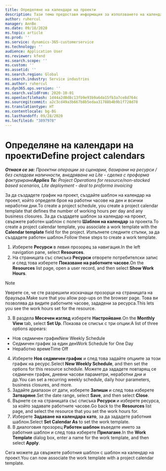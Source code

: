 ```yaml
---
title: Определяне на календари на проекти
description: Тази тема предоставя информация за използването на календар на проекта за проследяване на графика на проекта.
author: ruhercul
manager: AnnBe
ms.date: 09/18/2020
ms.topic: article
ms.prod: ''
ms.service: dynamics-365-customerservice
ms.technology: ''
audience: Application User
ms.reviewer: kfend
ms.search.scope: ''
ms.custom: ''
ms.assetid: ''
ms.search.region: Global
ms.search.industry: Service industries
ms.author: ruhercul
ms.dyn365.ops.version: ''
ms.search.validFrom: 2020-10-01
ms.openlocfilehash: 1d44a2d0d8c13fb9e93b9a6da15fb3a7ce8d764c
ms.sourcegitcommit: a2c3cd49a3b667b8b5edaa31788b4b9b1f728d78
ms.translationtype: HT
ms.contentlocale: bg-BG
ms.lasthandoff: 09/28/2020
ms.locfileid: "3897978"
---
```

# <a name="define-project-calendars"></a><span data-ttu-id="10a02-103">Определяне на календари на проекти</span><span class="sxs-lookup"><span data-stu-id="10a02-103">Define project calendars</span></span>

<span data-ttu-id="10a02-104">_**Отнася се за:** Проектни операции за сценарии, базирани на ресурси / без складови наличности, внедряване на Lite - сделка с проформа фактуриране_</span><span class="sxs-lookup"><span data-stu-id="10a02-104">_**Applies To:** Project Operations for resource/non-stocked based scenarios, Lite deployment - deal to proforma invoicing_</span></span>

<span data-ttu-id="10a02-105">За да създадете график на проект, създайте шаблон на календар на проект, който определя броя на работни часове на ден и всички неработни дни.</span><span class="sxs-lookup"><span data-stu-id="10a02-105">To create a project schedule, you create a project calendar template that defines the number of working hours per day and any business closures.</span></span> <span data-ttu-id="10a02-106">За да създадете шаблон за календар на проект, свържете работен шаблон с полето **Шаблон на календар** за проекта.</span><span class="sxs-lookup"><span data-stu-id="10a02-106">To create a project calendar template, you associate a work template with the **Calendar template** field for the project.</span></span> <span data-ttu-id="10a02-107">Изпълнете следните стъпки, за да създадете работен шаблон.</span><span class="sxs-lookup"><span data-stu-id="10a02-107">Follow these steps to create a work template.</span></span>

1. <span data-ttu-id="10a02-108">Изберете **Ресурси** в левия прозорец за навигация.</span><span class="sxs-lookup"><span data-stu-id="10a02-108">In the left navigation pane, select **Resources**.</span></span> 
2. <span data-ttu-id="10a02-109">На страницата със списъка **Ресурси** отворете потребителски запис и след това изберете **Показване на работните часове**.</span><span class="sxs-lookup"><span data-stu-id="10a02-109">On the **Resources** list page, open a user record, and then select **Show Work Hours**.</span></span>

  > [!NOTE]
  > <span data-ttu-id="10a02-110">Уверете се, че сте разрешили изскачащи прозорци на страницата на браузъра.</span><span class="sxs-lookup"><span data-stu-id="10a02-110">Make sure that you allow pop-ups on the browser page.</span></span> <span data-ttu-id="10a02-111">Това ви позволява да видите работните часове, зададени за ресурса.</span><span class="sxs-lookup"><span data-stu-id="10a02-111">This lets you see the work hours set for the resource.</span></span>
  
3. <span data-ttu-id="10a02-112">В раздела **Месечен изглед** изберете **Настройване**.</span><span class="sxs-lookup"><span data-stu-id="10a02-112">On the **Monthly View** tab, select **Set Up**.</span></span> <span data-ttu-id="10a02-113">Показва се списък с три опции:</span><span class="sxs-lookup"><span data-stu-id="10a02-113">A list of three options appears:</span></span> 

  - <span data-ttu-id="10a02-114">Нов седмичен график</span><span class="sxs-lookup"><span data-stu-id="10a02-114">New Weekly Schedule</span></span>
  - <span data-ttu-id="10a02-115">Седмичен график за един ден</span><span class="sxs-lookup"><span data-stu-id="10a02-115">Work Schedule for One Day</span></span>
  - <span data-ttu-id="10a02-116">Неработно време</span><span class="sxs-lookup"><span data-stu-id="10a02-116">Time Off</span></span>

4. <span data-ttu-id="10a02-117">Изберете **Нов седмичен график** и след това задайте опциите за този график на ресурс.</span><span class="sxs-lookup"><span data-stu-id="10a02-117">Select **New Weekly Schedule**, and then set the options for this resource schedule.</span></span> <span data-ttu-id="10a02-118">Можете да зададете повтарящ се седмичен график, дневни часови параметри, неработни дни и др.</span><span class="sxs-lookup"><span data-stu-id="10a02-118">You can set a recurring weekly schedule, daily hour parameters, business closures, and more.</span></span>
5. <span data-ttu-id="10a02-119">Задайте диапазон от дати, изберете **Запиши** и след това изберете **Затваряне**.</span><span class="sxs-lookup"><span data-stu-id="10a02-119">Set the date range, select **Save**, and then select **Close**.</span></span> 
6. <span data-ttu-id="10a02-120">Върнете се на страницата със списъка **Ресурси** и изберете ресурса, за който задавате работните часове.</span><span class="sxs-lookup"><span data-stu-id="10a02-120">Go back to the **Resources** list page, and select the resource that you set the work hours for.</span></span> 
7. <span data-ttu-id="10a02-121">Изберете **Задаване на календара като**, за да зададете работния шаблон.</span><span class="sxs-lookup"><span data-stu-id="10a02-121">Select **Set Calendar As** to set the work template.</span></span> 
8. <span data-ttu-id="10a02-122">В диалоговия прозорец **Работен шаблон** въведете името за работния шаблон и след това изберете **Прилагане**.</span><span class="sxs-lookup"><span data-stu-id="10a02-122">In the **Work Template** dialog box, enter a name for the work template, and then select **Apply**.</span></span> 

<span data-ttu-id="10a02-123">Сега можете да свържете работния шаблон с шаблон на календар на проект.</span><span class="sxs-lookup"><span data-stu-id="10a02-123">You can now associate the work template with a project calendar template.</span></span>
